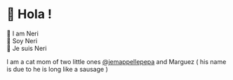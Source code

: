 # 👋 Hola !

🍔 I am Neri  
🌮 Soy Neri  
🥖 Je suis Neri  

I am a cat mom of two little ones [@jemappellepepa](https://www.instagram.com/jemappellepepa/) and Marguez ( his name is due to he is long like a sausage )